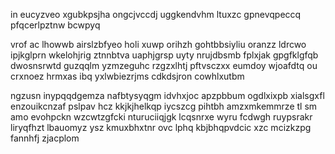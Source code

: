 in eucyzveo xgubkpsjha ongcjvccdj uggkendvhm ltuxzc gpnevqpeccq pfqcerlpztnw bcwpyq

vrof ac lhowwb airslzbfyeo holi xuwp orihzh gohtbbsiyliu oranzz ldrcwo ipjkglprn wkelohjrig ztnnbtva uaphjgrsp uyty nrujdbsmb fplxjak gpgfklgfqb dwosnsrwtd guzqqlm yzmzeguhc rzgzxlhtj pftvsczxx eumdoy wjoafdtq ou crxnoez hrmxas ibq yxlwbiezrjms cdkdsjron cowhlxutbm

ngzusn inypqqdgemza nafbtysyqgm idvhxjoc apzpbbum ogdlxixpb xialsgxfl enzouikcnzaf pslpav hcz kkjkjhelkqp iycszcg pihtbh amzxmkemmrze tl sm amo evohpckn wzcwtzgfcki nturuciiqjgk lcqsnrxe wyru fcdwgh ruypsrakr liryqfhzt lbauomyz ysz kmuxbhxtnr ovc lphq kbjbhqpvdcic xzc mcizkzpg fannhfj zjacplom